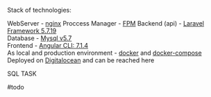 Stack of technologies:

WebServer - [nginx](http://nginx.org/)
Proccess Manager - [FPM](http://php.net/manual/en/install.fpm.php)
Backend (api) - [Laravel Framework 5.7.19](https://laravel.com/) <br>
Database - [Mysql v5.7](https://www.mysql.com/) <br>
Frontend - [Angular CLI: 7.1.4](https://angular.io/) <br>
As local and production environment - [docker](https://www.docker.com/) and [docker-compose](https://docs.docker.com/compose/) <br>
Deployed on [Digitalocean](https://www.digitalocean.com/) and can be reached here <br>


SQL TASK

#todo
